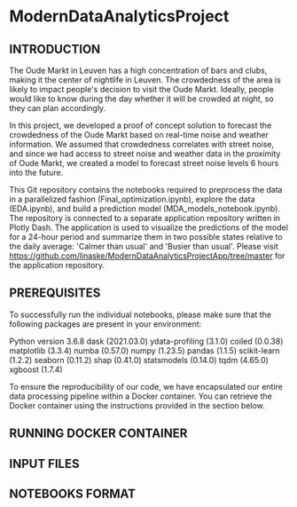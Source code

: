 # ModernDataAnalyticsProject


## INTRODUCTION 
The Oude Markt in Leuven has a high concentration of bars and clubs, making it the center of nightlife in Leuven. The crowdedness of the area is likely to impact people's decision to visit the Oude Markt. Ideally, people would like to know during the day whether it will be crowded at night, so they can plan accordingly.

In this project, we developed a proof of concept solution to forecast the crowdedness of the Oude Markt based on real-time noise and weather information. We assumed that crowdedness correlates with street noise, and since we had access to street noise and weather data in the proximity of Oude Markt, we created a model to forecast street noise levels 6 hours into the future.

This Git repository contains the notebooks required to preprocess the data in a parallelized fashion (Final_optimization.ipynb), explore the data (EDA.ipynb), and build a prediction model (MDA_models_notebook.ipynb). The repository is connected to a separate application repository written in Plotly Dash. The application is used to visualize the predictions of the model for a 24-hour period and summarize them in two possible states relative to the daily average: 'Calmer than usual' and 'Busier than usual'. Please visit https://github.com/linaske/ModernDataAnalyticsProjectApp/tree/master for the application repository.

## PREREQUISITES 

To successfully run the individual notebooks, please make sure that the following packages are present in your environment:

Python version 3.6.8
dask (2021.03.0)
ydata-profiling (3.1.0)
coiled (0.0.38)
matplotlib (3.3.4)
numba (0.57.0)
numpy (1.23.5)
pandas (1.1.5)
scikit-learn (1.2.2)
seaborn (0.11.2)
shap (0.41.0)
statsmodels (0.14.0)
tqdm (4.65.0)
xgboost (1.7.4)

To ensure the reproducibility of our code, we have encapsulated our entire data processing pipeline within a Docker container. You can retrieve the Docker container using the instructions provided in the section below.


##  RUNNING DOCKER CONTAINER


## INPUT FILES
## NOTEBOOKS FORMAT




